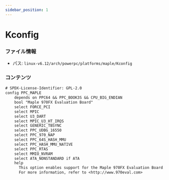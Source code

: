 ```yaml
---
sidebar_position: 1
---
```

# Kconfig

### ファイル情報

- パス: `linux-v6.12/arch/powerpc/platforms/maple/Kconfig`

### コンテンツ

```txt
# SPDX-License-Identifier: GPL-2.0
config PPC_MAPLE
	depends on PPC64 && PPC_BOOK3S && CPU_BIG_ENDIAN
	bool "Maple 970FX Evaluation Board"
	select FORCE_PCI
	select MPIC
	select U3_DART
	select MPIC_U3_HT_IRQS
	select GENERIC_TBSYNC
	select PPC_UDBG_16550
	select PPC_970_NAP
	select PPC_64S_HASH_MMU
	select PPC_HASH_MMU_NATIVE
	select PPC_RTAS
	select MMIO_NVRAM
	select ATA_NONSTANDARD if ATA
	help
	  This option enables support for the Maple 970FX Evaluation Board.
	  For more information, refer to <http://www.970eval.com>

```
